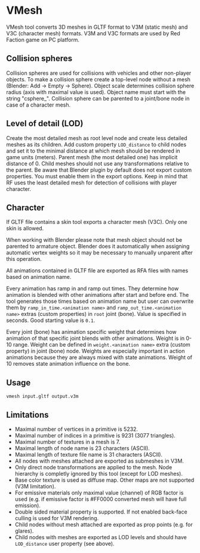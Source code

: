 
VMesh
=====

VMesh tool converts 3D meshes in GLTF format to V3M (static mesh) and V3C (character mesh) formats.
V3M and V3C formats are used by Red Faction game on PC platform.

Collision spheres
-----------------
Collision spheres are used for collisions with vehicles and other non-player objects. To make a collision sphere create
a top-level node without a mesh (Blender: Add -> Empty -> Sphere). Object scale determines
collision sphere radius (axis with maximal value is used). Object name must start with the string "csphere_".
Collision sphere can be parented to a joint/bone node in case of a character mesh.

Level of detail (LOD)
---------------------
Create the most detailed mesh as root level node and create less detailed meshes as its children.
Add custom property `LOD_distance` to child nodes and set it to the minimal distance at
which mesh should be rendered in game units (meters). Parent mesh (the most detailed one) has implicit distance of 0.
Child meshes should not use any transformations relative to the parent.
Be aware that Blender plugin by default does not export custom properties. You must enable them in the export options.
Keep in mind that RF uses the least detailed mesh for detection of collisions with player character.

Character
---------
If GLTF file contains a skin tool exports a character mesh (V3C). Only one skin is allowed.

When working with Blender please note that mesh object should not be parented to armature object.
Blender does it automatically when assigning automatic vertex weights so it may be necessary to manually
unparent after this operation.

All animations contained in GLTF file are exported as RFA files with names based on animation name.

Every animation has ramp in and ramp out times. They determine how animation is blended with other animations after start and before end. The tool generates those times based on animation name but user can overwrite them by `ramp_in_time.<animation name>` and `ramp_out_time.<animation name>` extras (custom properties) in `root` joint (bone). Value is specified in seconds.
Good starting value is `0.1`.

Every joint (bone) has animation specific weight that determines how animation of that specific joint blends with other
animations. Weight is in 0-10 range. Weight can be defined in `weight.<animation name>` extra (custom property) in
joint (bone) node. Weights are especially important in action animations because they are always mixed with state
animations. Weight of 10 removes state animation influence on the bone.

Usage
-----

    vmesh input.gltf output.v3m

Limitations
-----------

* Maximal number of vertices in a primitive is 5232.
* Maximal number of indices in a primitive is 9231 (3077 triangles).
* Maximal number of textures in a mesh is 7.
* Maximal length of node name is 23 characters (ASCII).
* Maximal length of texture file name is 31 characters (ASCII).
* All nodes with meshes attached are exported as submeshes in V3M.
* Only direct node transformations are applied to the mesh. Node hierarchy is completly ignored by this tool
  (except for LOD meshes).
* Base color texture is used as diffuse map. Other maps are not supported (V3M limitation).
* For emissive materials only maximal value (channel) of RGB factor is used (e.g. if emissive factor is #FF0000
  converted mesh will have full emission).
* Double sided material property is supported. If not enabled back-face culling is used for V3M rendering.
* Child nodes without mesh attached are exported as prop points (e.g. for glares).
* Child nodes with meshes are exported as LOD levels and should have `LOD_distance` user property (see above).
